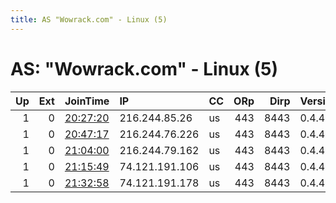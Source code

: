 ```yaml
---
title: AS "Wowrack.com" - Linux (5)
---
```


# AS: "Wowrack.com" - Linux (5)

|   Up |   Ext | JoinTime                                                                                            | IP             | CC   |   ORp |   Dirp | Version   | Contact   | Nickname   |   eFamMembers |
|-----:|------:|:----------------------------------------------------------------------------------------------------|:---------------|:-----|------:|-------:|:----------|:----------|:-----------|--------------:|
|    1 |     0 | [20:27:20](https://metrics.torproject.org/rs.html#details/D672AB9B3B1BE272E28E021263F7B9F337A2E765) | 216.244.85.26  | us   |   443 |   8443 | 0.4.4.5   | None      | Unnamed    |             1 |
|    1 |     0 | [20:47:17](https://metrics.torproject.org/rs.html#details/F87F6001C31C65DA61FC886F0F26E2EC21CCF8F4) | 216.244.76.226 | us   |   443 |   8443 | 0.4.4.5   | None      | Unnamed    |             1 |
|    1 |     0 | [21:04:00](https://metrics.torproject.org/rs.html#details/58F3F1DCC2751873BE91DCA7123DAC394AEAD318) | 216.244.79.162 | us   |   443 |   8443 | 0.4.4.5   | None      | Unnamed    |             1 |
|    1 |     0 | [21:15:49](https://metrics.torproject.org/rs.html#details/54947AB9B36F668298A1153CFFC929E954633D60) | 74.121.191.106 | us   |   443 |   8443 | 0.4.4.5   | None      | Unnamed    |             1 |
|    1 |     0 | [21:32:58](https://metrics.torproject.org/rs.html#details/C8B62422B23E4D85DD68D840D1402266C67E0F9C) | 74.121.191.178 | us   |   443 |   8443 | 0.4.4.5   | None      | Unnamed    |             1 |
